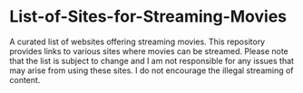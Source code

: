 # List-of-Sites-for-Streaming-Movies
A curated list of websites offering streaming movies. This repository provides links to various sites where movies can be streamed. Please note that the list is subject to change and I am not responsible for any issues that may arise from using these sites. I do not encourage the illegal streaming of content.
